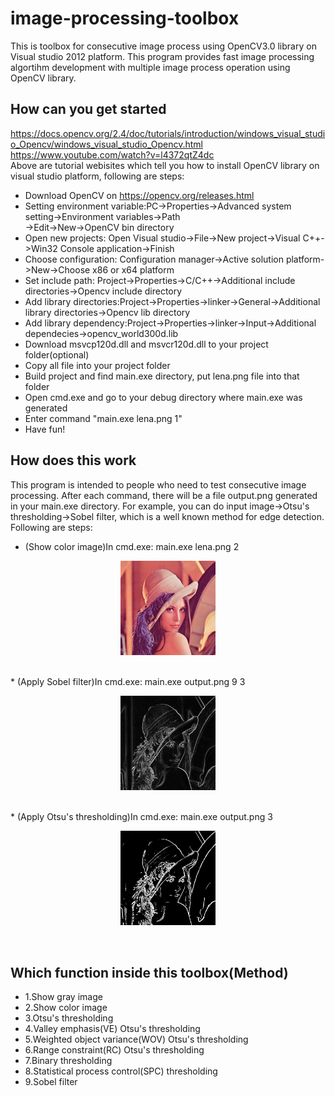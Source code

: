 # image-processing-toolbox
This is toolbox for consecutive image process using OpenCV3.0 library on Visual studio 2012 platform. This program provides fast image processing algortihm development with multiple image process operation using OpenCV library.


## How can you get started
https://docs.opencv.org/2.4/doc/tutorials/introduction/windows_visual_studio_Opencv/windows_visual_studio_Opencv.html<br />
https://www.youtube.com/watch?v=l4372qtZ4dc<br />
Above are tutorial webisites which tell you how to install OpenCV library on visual studio platform, following are steps:<br />
* Download OpenCV on https://opencv.org/releases.html<br />
* Setting environment variable:PC->Properties->Advanced system setting->Environment variables->Path<br />
->Edit->New->OpenCV bin directory<br />
* Open new projects: Open Visual studio->File->New project->Visual C++->Win32 Console application->Finish<br />
* Choose configuration: Configuration manager->Active solution platform->New->Choose x86 or x64 platform <br />
* Set include path: Project->Properties->C/C++->Additional include directories->Opencv include directory<br />
* Add library directories:Project->Properties->linker->General->Additional library directories->Opencv lib directory<br />
* Add library dependency:Project->Properties->linker->Input->Additional dependecies->opencv_world300d.lib<br />
* Download msvcp120d.dll and msvcr120d.dll to your project folder(optional) <br />
* Copy all file into your project folder<br />
* Build project and find main.exe directory, put lena.png file into that folder <br />
* Open cmd.exe and go to your debug directory where main.exe was generated <br />
* Enter command "main.exe lena.png 1" <br />
* Have fun! <br />


## How does this work
This program is intended to people who need to test consecutive image processing. After each command, there will be a file output.png generated in your main.exe directory. For example, you can do input image->Otsu's thresholding->Sobel filter, which is a well known method for edge detection. Following are steps:
* (Show color image)In cmd.exe: main.exe lena.png 2
<p align="center"><img src="/image/lena.png" height="30%" width="30%"></p><br />
* (Apply Sobel filter)In cmd.exe: main.exe output.png 9 3
<p align="center"><img src="/image/sobel.png" height="30%" width="30%"></p><br />
* (Apply Otsu's thresholding)In cmd.exe: main.exe output.png 3
<p align="center"><img src="/image/otsu.png" height="30%" width="30%"></p><br />

## Which function inside this toolbox(Method)
* 1.Show gray image<br />
* 2.Show color image<br />
* 3.Otsu's thresholding<br />
* 4.Valley emphasis(VE) Otsu's thresholding<br />
* 5.Weighted object variance(WOV) Otsu's thresholding<br />
* 6.Range constraint(RC) Otsu's thresholding<br />
* 7.Binary thresholding<br />
* 8.Statistical process control(SPC) thresholding<br />
* 9.Sobel filter<br />

